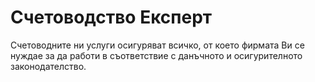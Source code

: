 # Счетоводство Експерт

Счетоводните ни услуги осигуряват всичко, от което фирмата Ви се нуждае за да работи в съответствие с данъчното и осигурителното законодателство.